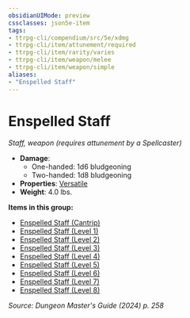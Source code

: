 ```yaml
---
obsidianUIMode: preview
cssclasses: json5e-item
tags:
- ttrpg-cli/compendium/src/5e/xdmg
- ttrpg-cli/item/attunement/required
- ttrpg-cli/item/rarity/varies
- ttrpg-cli/item/weapon/melee
- ttrpg-cli/item/weapon/simple
aliases: 
- "Enspelled Staff"
---
```

# Enspelled Staff
*Staff, weapon (requires attunement by a Spellcaster)*  


- **Damage**:
  - One-handed: 1d6 bludgeoning
  - Two-handed: 1d8 bludgeoning
- **Properties**: [Versatile](Інструменти%20ДМ/CLI/rules/item-properties.md#Versatile)
- **Weight**: 4.0 lbs.

**Items in this group:**

- [Enspelled Staff (Cantrip)](Інструменти%20ДМ/CLI/items/enspelled-staff-cantrip-xdmg.md)
- [Enspelled Staff (Level 1)](Інструменти%20ДМ/CLI/items/enspelled-staff-level-1-xdmg.md)
- [Enspelled Staff (Level 2)](Інструменти%20ДМ/CLI/items/enspelled-staff-level-2-xdmg.md)
- [Enspelled Staff (Level 3)](Інструменти%20ДМ/CLI/items/enspelled-staff-level-3-xdmg.md)
- [Enspelled Staff (Level 4)](Інструменти%20ДМ/CLI/items/enspelled-staff-level-4-xdmg.md)
- [Enspelled Staff (Level 5)](Інструменти%20ДМ/CLI/items/enspelled-staff-level-5-xdmg.md)
- [Enspelled Staff (Level 6)](Інструменти%20ДМ/CLI/items/enspelled-staff-level-6-xdmg.md)
- [Enspelled Staff (Level 7)](Інструменти%20ДМ/CLI/items/enspelled-staff-level-7-xdmg.md)
- [Enspelled Staff (Level 8)](Інструменти%20ДМ/CLI/items/enspelled-staff-level-8-xdmg.md)

*Source: Dungeon Master's Guide (2024) p. 258*